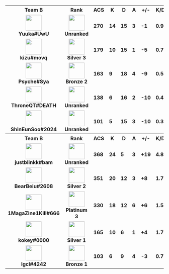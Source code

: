 <table>
  <tr>
    <th align="center">Team B</th>
    <th>Rank
    </th><th title="Average Combat Score">ACS</th>
    <th title="Kills">K</th>
    <th title="Deaths">D</th>
    <th title="Assists">A</th>
    <th title="Kill Difference">+/-</th>
    <th title="Kill/Death Ratio">K/D</th>
    <th title="Average Damage Delta per Second">DDÎ”</th>
    <th>ADR</th>
    <th>HS%</th>
    <th>KAST</th>
    <th>FK</th>
    <th>FD</th>
    <th>MK</th>
  </tr><tr>
      <td align="center">
        <img src="https://titles.trackercdn.com/valorant-api/agents/cc8b64c8-4b25-4ff9-6e7f-37b4da43d235/displayicon.png" width="50">
        <br>
        <b>
          Yuuka#UwU
        </b></td>
      <td align="center">
        <img src="https://trackercdn.com/cdn/tracker.gg/valorant/icons/tiersv2/0.png" width="50">
        <br>
        <b>Unranked</b>
      </td><td>
        <b>270</b>
      </td>
      <td>
        <b>14</b>
      </td>
      <td>
        <b>15</b>
      </td>
      <td>
        <b>3</b>
      </td>
      <td>
        <b>-1
        </b>
      </td>
      <td>
        <b>0.9</b>
      </td>
      <td>
        <b>19</b>
      </td>
      <td>
        <b>180.2</b>
      </td>
      <td>
        <b>18.8%</b>
      </td>
      <td>
        <b>59.0%</b>
      </td>
      <td>
        <b>4</b>
      </td>
      <td>
        <b>1</b>
      </td>
      <td>
        <b>1</b>
      </td>
    </tr><tr>
      <td align="center">
        <img src="https://titles.trackercdn.com/valorant-api/agents/eb93336a-449b-9c1b-0a54-a891f7921d69/displayicon.png" width="50">
        <br>
        <b>
          kizu#movq
        </b></td>
      <td align="center">
        <img src="https://trackercdn.com/cdn/tracker.gg/valorant/icons/tiersv2/11.png" width="50">
        <br>
        <b>Silver 3</b>
      </td><td>
        <b>179</b>
      </td>
      <td>
        <b>10</b>
      </td>
      <td>
        <b>15</b>
      </td>
      <td>
        <b>1</b>
      </td>
      <td>
        <b>-5
        </b>
      </td>
      <td>
        <b>0.7</b>
      </td>
      <td>
        <b>-62</b>
      </td>
      <td>
        <b>111.3</b>
      </td>
      <td>
        <b>7.5%</b>
      </td>
      <td>
        <b>59.0%</b>
      </td>
      <td>
        <b>3</b>
      </td>
      <td>
        <b>1</b>
      </td>
      <td>
        <b>0</b>
      </td>
    </tr><tr>
      <td align="center">
        <img src="https://titles.trackercdn.com/valorant-api/agents/1dbf2edd-4729-0984-3115-daa5eed44993/displayicon.png" width="50">
        <br>
        <b>
          Psyche#Sya
        </b></td>
      <td align="center">
        <img src="https://trackercdn.com/cdn/tracker.gg/valorant/icons/tiersv2/7.png" width="50">
        <br>
        <b>Bronze 2</b>
      </td><td>
        <b>163</b>
      </td>
      <td>
        <b>9</b>
      </td>
      <td>
        <b>18</b>
      </td>
      <td>
        <b>4</b>
      </td>
      <td>
        <b>-9
        </b>
      </td>
      <td>
        <b>0.5</b>
      </td>
      <td>
        <b>-61</b>
      </td>
      <td>
        <b>100.6</b>
      </td>
      <td>
        <b>10.3%</b>
      </td>
      <td>
        <b>65.0%</b>
      </td>
      <td>
        <b>2</b>
      </td>
      <td>
        <b>2</b>
      </td>
      <td>
        <b>0</b>
      </td>
    </tr><tr>
      <td align="center">
        <img src="https://titles.trackercdn.com/valorant-api/agents/569fdd95-4d10-43ab-ca70-79becc718b46/displayicon.png" width="50">
        <br>
        <b>
          ThroneQT#DEATH
        </b></td>
      <td align="center">
        <img src="https://trackercdn.com/cdn/tracker.gg/valorant/icons/tiersv2/0.png" width="50">
        <br>
        <b>Unranked</b>
      </td><td>
        <b>138</b>
      </td>
      <td>
        <b>6</b>
      </td>
      <td>
        <b>16</b>
      </td>
      <td>
        <b>2</b>
      </td>
      <td>
        <b>-10
        </b>
      </td>
      <td>
        <b>0.4</b>
      </td>
      <td>
        <b>-58</b>
      </td>
      <td>
        <b>103.1</b>
      </td>
      <td>
        <b>27.8%</b>
      </td>
      <td>
        <b>41.0%</b>
      </td>
      <td>
        <b>1</b>
      </td>
      <td>
        <b>2</b>
      </td>
      <td>
        <b>1</b>
      </td>
    </tr><tr>
      <td align="center">
        <img src="https://titles.trackercdn.com/valorant-api/agents/a3bfb853-43b2-7238-a4f1-ad90e9e46bcc/displayicon.png" width="50">
        <br>
        <b>
          ShinEunSoo#2024
        </b></td>
      <td align="center">
        <img src="https://trackercdn.com/cdn/tracker.gg/valorant/icons/tiersv2/0.png" width="50">
        <br>
        <b>Unranked</b>
      </td><td>
        <b>101</b>
      </td>
      <td>
        <b>5</b>
      </td>
      <td>
        <b>15</b>
      </td>
      <td>
        <b>3</b>
      </td>
      <td>
        <b>-10
        </b>
      </td>
      <td>
        <b>0.3</b>
      </td>
      <td>
        <b>-79</b>
      </td>
      <td>
        <b>74.9</b>
      </td>
      <td>
        <b>9.3%</b>
      </td>
      <td>
        <b>35.0%</b>
      </td>
      <td>
        <b>0</b>
      </td>
      <td>
        <b>1</b>
      </td>
      <td>
        <b>0</b>
      </td>
    </tr><tr>
    <th align="center">Team B</th>
    <th>Rank
    </th><th title="Average Combat Score">ACS</th>
    <th title="Kills">K</th>
    <th title="Deaths">D</th>
    <th title="Assists">A</th>
    <th title="Kill Difference">+/-</th>
    <th title="Kill/Death Ratio">K/D</th>
    <th title="Average Damage Delta per Second">DDÎ”</th>
    <th>ADR</th>
    <th>HS%</th>
    <th>KAST</th>
    <th>FK</th>
    <th>FD</th>
    <th>MK</th>
  </tr><tr>
      <td align="center">
        <img src="https://titles.trackercdn.com/valorant-api/agents/569fdd95-4d10-43ab-ca70-79becc718b46/displayicon.png" width="50">
        <br>
        <b>
          justblinkk#bam
        </b></td>
      <td align="center">
        <img src="https://trackercdn.com/cdn/tracker.gg/valorant/icons/tiersv2/0.png" width="50">
        <br>
        <b>Unranked</b>
      </td><td>
        <b>368</b>
      </td>
      <td>
        <b>24</b>
      </td>
      <td>
        <b>5</b>
      </td>
      <td>
        <b>3</b>
      </td>
      <td>
        <b>+19
        </b>
      </td>
      <td>
        <b>4.8</b>
      </td>
      <td>
        <b>106</b>
      </td>
      <td>
        <b>197.4</b>
      </td>
      <td>
        <b>6.7%</b>
      </td>
      <td>
        <b>94.0%</b>
      </td>
      <td>
        <b>0</b>
      </td>
      <td>
        <b>0</b>
      </td>
      <td>
        <b>3</b>
      </td>
    </tr><tr>
      <td align="center">
        <img src="https://titles.trackercdn.com/valorant-api/agents/a3bfb853-43b2-7238-a4f1-ad90e9e46bcc/displayicon.png" width="50">
        <br>
        <b>
          BearBeiu#2608
        </b></td>
      <td align="center">
        <img src="https://trackercdn.com/cdn/tracker.gg/valorant/icons/tiersv2/10.png" width="50">
        <br>
        <b>Silver 2</b>
      </td><td>
        <b>351</b>
      </td>
      <td>
        <b>20</b>
      </td>
      <td>
        <b>12</b>
      </td>
      <td>
        <b>3</b>
      </td>
      <td>
        <b>+8
        </b>
      </td>
      <td>
        <b>1.7</b>
      </td>
      <td>
        <b>36</b>
      </td>
      <td>
        <b>205.5</b>
      </td>
      <td>
        <b>28.8%</b>
      </td>
      <td>
        <b>71.0%</b>
      </td>
      <td>
        <b>5</b>
      </td>
      <td>
        <b>5</b>
      </td>
      <td>
        <b>2</b>
      </td>
    </tr><tr>
      <td align="center">
        <img src="https://titles.trackercdn.com/valorant-api/agents/f94c3b30-42be-e959-889c-5aa313dba261/displayicon.png" width="50">
        <br>
        <b>
          1MagaZine1Kill#666
        </b></td>
      <td align="center">
        <img src="https://trackercdn.com/cdn/tracker.gg/valorant/icons/tiersv2/17.png" width="50">
        <br>
        <b>Platinum 3</b>
      </td><td>
        <b>330</b>
      </td>
      <td>
        <b>18</b>
      </td>
      <td>
        <b>12</b>
      </td>
      <td>
        <b>6</b>
      </td>
      <td>
        <b>+6
        </b>
      </td>
      <td>
        <b>1.5</b>
      </td>
      <td>
        <b>80</b>
      </td>
      <td>
        <b>208.6</b>
      </td>
      <td>
        <b>12.8%</b>
      </td>
      <td>
        <b>82.0%</b>
      </td>
      <td>
        <b>1</b>
      </td>
      <td>
        <b>4</b>
      </td>
      <td>
        <b>3</b>
      </td>
    </tr><tr>
      <td align="center">
        <img src="https://titles.trackercdn.com/valorant-api/agents/707eab51-4836-f488-046a-cda6bf494859/displayicon.png" width="50">
        <br>
        <b>
          kokey#0000
        </b></td>
      <td align="center">
        <img src="https://trackercdn.com/cdn/tracker.gg/valorant/icons/tiersv2/9.png" width="50">
        <br>
        <b>Silver 1</b>
      </td><td>
        <b>165</b>
      </td>
      <td>
        <b>10</b>
      </td>
      <td>
        <b>6</b>
      </td>
      <td>
        <b>1</b>
      </td>
      <td>
        <b>+4
        </b>
      </td>
      <td>
        <b>1.7</b>
      </td>
      <td>
        <b>41</b>
      </td>
      <td>
        <b>120.9</b>
      </td>
      <td>
        <b>36.7%</b>
      </td>
      <td>
        <b>82.0%</b>
      </td>
      <td>
        <b>0</b>
      </td>
      <td>
        <b>0</b>
      </td>
      <td>
        <b>1</b>
      </td>
    </tr><tr>
      <td align="center">
        <img src="https://titles.trackercdn.com/valorant-api/agents/5f8d3a7f-467b-97f3-062c-13acf203c006/displayicon.png" width="50">
        <br>
        <b>
          lgcl#4242
        </b></td>
      <td align="center">
        <img src="https://trackercdn.com/cdn/tracker.gg/valorant/icons/tiersv2/6.png" width="50">
        <br>
        <b>Bronze 1</b>
      </td><td>
        <b>103</b>
      </td>
      <td>
        <b>6</b>
      </td>
      <td>
        <b>9</b>
      </td>
      <td>
        <b>4</b>
      </td>
      <td>
        <b>-3
        </b>
      </td>
      <td>
        <b>0.7</b>
      </td>
      <td>
        <b>-22</b>
      </td>
      <td>
        <b>79.2</b>
      </td>
      <td>
        <b>5.7%</b>
      </td>
      <td>
        <b>82.0%</b>
      </td>
      <td>
        <b>1</b>
      </td>
      <td>
        <b>1</b>
      </td>
      <td>
        <b>0</b>
      </td>
    </tr></table>
